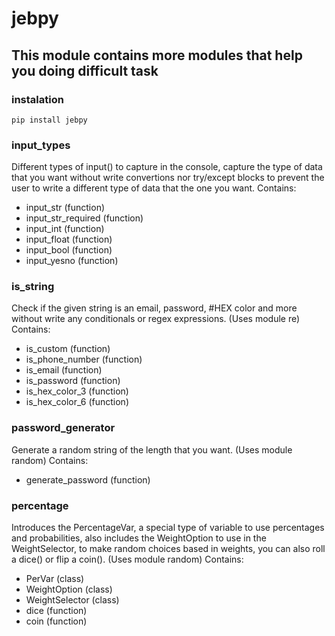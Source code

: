 # jebpy

## This module contains more modules that help you doing difficult task

### instalation
```
pip install jebpy
```

### input_types
Different types of input() to capture in the console, capture the
type of data that you want without write convertions nor try/except blocks to prevent the user
to write a different type of data that the one you want.
    Contains:
- input_str (function)
- input_str_required (function)
- input_int (function)
- input_float (function)
- input_bool (function)
- input_yesno (function)

### is_string
Check if the given string is an email, password, #HEX color and more without 
write any conditionals or regex expressions. (Uses module re)
    Contains:
- is_custom (function)
- is_phone_number (function)
- is_email (function)
- is_password (function)
- is_hex_color_3 (function)
- is_hex_color_6 (function)
        
### password_generator
Generate a random string of the length that you want. (Uses module random)
    Contains:
- generate_password (function)

### percentage
Introduces the PercentageVar, a special type of variable to use percentages and probabilities,
also includes the WeightOption to use in the WeightSelector, to make random choices based in weights, you can
also roll a dice() or flip a coin(). (Uses module random)
    Contains:
- PerVar (class)
- WeightOption (class)
- WeightSelector (class)
- dice (function)
- coin (function)